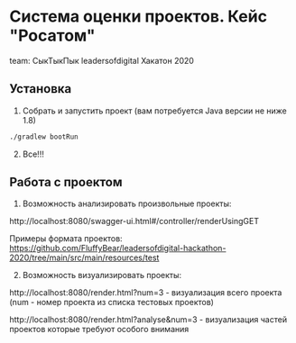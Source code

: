 # Система оценки проектов. Кейс "Росатом"
team: СыкТыкПык
leadersofdigital Хакатон 2020

## Установка

1. Собрать и запустить проект (вам потребуется Java версии не ниже 1.8)
```bash
./gradlew bootRun
```
2. Все!!!

## Работа с проектом

1. Возможность анализировать произвольные проекты:

http://localhost:8080/swagger-ui.html#/controller/renderUsingGET

Примеры формата проектов: https://github.com/FluffyBear/leadersofdigital-hackathon-2020/tree/main/src/main/resources/test

2. Возможность визуализировать проекты:

http://localhost:8080/render.html?num=3 - визуализация всего проекта (num - номер проекта из списка тестовых проектов)

http://localhost:8080/render.html?analyse&num=3 - визуализация частей проектов которые требуют особого внимания
